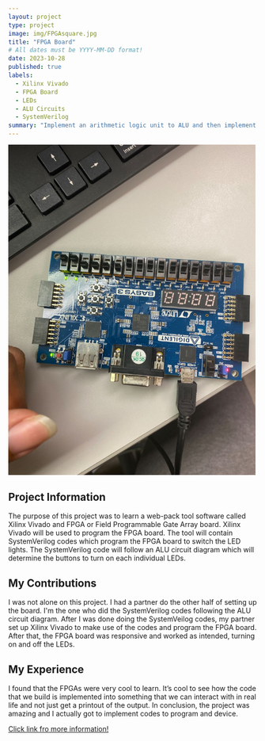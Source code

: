 ```yaml
---
layout: project
type: project
image: img/FPGAsquare.jpg
title: "FPGA Board"
# All dates must be YYYY-MM-DD format!
date: 2023-10-28
published: true
labels:
  - Xilinx Vivado
  - FPGA Board
  - LEDs
  - ALU Circuits
  - SystemVerilog
summary: "Implement an arithmetic logic unit to ALU and then implement the ALU to the FPGA board by using the Web-pack tool."
---
```


<img class="img-fluid" src="../img/FPGABoard/FPGA.jpg" width="500">

<h2> Project Information  </h2>
The purpose of this project was to learn a web-pack tool software called Xilinx Vivado and FPGA or Field Programmable Gate Array board. Xilinx Vivado will be used to program the FPGA board. The tool will contain SystemVerilog codes which program the FPGA board to switch the LED lights. The SystemVerilog code will follow an ALU circuit diagram which will determine the buttons to turn on each individual LEDs. 

<h2> My Contributions </h2>
I was not alone on this project. I had a partner do the other half of setting up the board. I'm the one who did the SystemVerilog codes following the ALU circuit diagram. After I was done doing the SystemVeilog codes, my partner set up Xilinx Vivado to make use of the codes and program the FPGA board. After that, the FPGA board was responsive and worked as intended, turning on and off the LEDs.

<h2> My Experience </h2>
I found that the FPGAs were very cool to learn. It’s cool to see how the code that we build is implemented into something that we can interact with in real life and not just get a printout of the output. In conclusion, the project was amazing and I actually got to implement codes to program and device.


<a href="https://www.w3schools.com/">Click link fro more information!</a>


